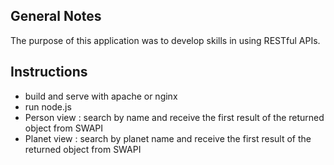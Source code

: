 ## General Notes

The purpose of this application was to develop skills in using RESTful APIs.

## Instructions

- build and serve with apache or nginx
- run node.js
- Person view : search by name and receive the first result of the returned object from SWAPI
- Planet view : search by planet name and receive the first result of the returned object from SWAPI
